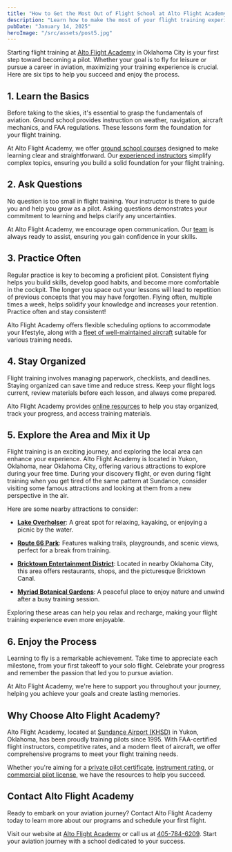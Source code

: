 ```yaml
---
title: "How to Get the Most Out of Flight School at Alto Flight Academy"
description: "Learn how to make the most of your flight training experience at Alto Flight Academy in Oklahoma City. Start your aviation journey today!"
pubDate: "January 14, 2025"
heroImage: "/src/assets/post5.jpg"
---
```


Starting flight training at [Alto Flight Academy](https://altoflight.com/) in Oklahoma City is your first step toward becoming a pilot. Whether your goal is to fly for leisure or pursue a career in aviation, maximizing your training experience is crucial. Here are six tips to help you succeed and enjoy the process.

## **1. Learn the Basics**

Before taking to the skies, it's essential to grasp the fundamentals of aviation. Ground school provides instruction on weather, navigation, aircraft mechanics, and FAA regulations. These lessons form the foundation for your flight training.

At Alto Flight Academy, we offer [ground school courses](https://altoflight.com/ground-school/private-pilot/) designed to make learning clear and straightforward. Our [experienced instructors](https://altoflight.com/about/our-team/) simplify complex topics, ensuring you build a solid foundation for your flight training.

## **2. Ask Questions**

No question is too small in flight training. Your instructor is there to guide you and help you grow as a pilot. Asking questions demonstrates your commitment to learning and helps clarify any uncertainties.

At Alto Flight Academy, we encourage open communication. Our [team](https://altoflight.com/about/our-team/) is always ready to assist, ensuring you gain confidence in your skills.

## **3. Practice Often**

Regular practice is key to becoming a proficient pilot. Consistent flying helps you build skills, develop good habits, and become more comfortable in the cockpit.  The longer you space out your lessons will lead to repetition of previous concepts that you may have forgotten.  Flying often, multiple times a week, helps solidify your knowledge and increases your retention.  Practice often and stay consistent!

Alto Flight Academy offers flexible scheduling options to accommodate your lifestyle, along with a [fleet of well-maintained aircraft](https://altoflight.com/about/our-fleet/) suitable for various training needs.

## **4. Stay Organized**

Flight training involves managing paperwork, checklists, and deadlines. Staying organized can save time and reduce stress. Keep your flight logs current, review materials before each lesson, and always come prepared.

Alto Flight Academy provides [online resources](https://altoflight.com/about/learning-center/) to help you stay organized, track your progress, and access training materials.

## **5. Explore the Area and Mix it Up**

Flight training is an exciting journey, and exploring the local area can enhance your experience. Alto Flight Academy is located in Yukon, Oklahoma, near Oklahoma City, offering various attractions to explore during your free time.  During your discovery flight, or even during flight training when you get tired of the same pattern at Sundance, consider visiting some famous attractions and looking at them from a new perspective in the air.

Here are some nearby attractions to consider:

- **[Lake Overholser](https://www.okc.gov/departments/parks-recreation/lakes-and-fishing)**: A great spot for relaxing, kayaking, or enjoying a picnic by the water.

- **[Route 66 Park](https://www.visitokc.com/listing/route-66-park/5177/)**: Features walking trails, playgrounds, and scenic views, perfect for a break from training.

- **[Bricktown Entertainment District](https://www.bricktownokc.com)**: Located in nearby Oklahoma City, this area offers restaurants, shops, and the picturesque Bricktown Canal.

- **[Myriad Botanical Gardens](https://www.myriadgardens.org/)**: A peaceful place to enjoy nature and unwind after a busy training session.

Exploring these areas can help you relax and recharge, making your flight training experience even more enjoyable.

## **6. Enjoy the Process**

Learning to fly is a remarkable achievement. Take time to appreciate each milestone, from your first takeoff to your solo flight. Celebrate your progress and remember the passion that led you to pursue aviation.

At Alto Flight Academy, we're here to support you throughout your journey, helping you achieve your goals and create lasting memories.

## **Why Choose Alto Flight Academy?**

Alto Flight Academy, located at [Sundance Airport (KHSD)](https://altoflight.com/about/our-location/) in Yukon, Oklahoma, has been proudly training pilots since 1995. With FAA-certified flight instructors, competitive rates, and a modern fleet of aircraft, we offer comprehensive programs to meet your flight training needs.

Whether you're aiming for a [private pilot certificate](https://altoflight.com/flight-training/private-pilot/), [instrument rating](https://altoflight.com/flight-training/instrument/), or [commercial pilot license](https://altoflight.com/flight-training/commercial-pilot/), we have the resources to help you succeed.

## **Contact Alto Flight Academy**

Ready to embark on your aviation journey? Contact Alto Flight Academy today to learn more about our programs and schedule your first flight.

Visit our website at [Alto Flight Academy](https://altoflight.com/) or call us at [405-784-6209](tel:405-784-6209). Start your aviation journey with a school dedicated to your success.

